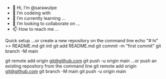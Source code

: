 - 👋 Hi, I’m @sarawutpe
- 👀 I’m codeing with
- 🌱 I’m currently learning ...
- 💞️ I’m looking to collaborate on ...
- 📫 How to reach me ...

<!---
sarawutpe/sarawutpe is a ✨ special ✨ repository because its `README.md` (this file) appears on your GitHub profile.
You can click the Preview link to take a look at your changes.
--->

Quick setup
…or create a new repository on the command line
echo "# hi" >> README.md
git init
git add README.md
git commit -m "first commit"
git branch -M main

git remote add origin git@github.com
git push -u origin main
…or push an existing repository from the command line
git remote add origin git@github.com
git branch -M main
git push -u origin main
